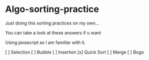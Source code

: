 # Algo-sorting-practice

Just doing this sorting practices on my own...

You can take a look at these answers if u want

Using javascript as I am familiar with it.

[ ] Selection 
[ ] Bubble
[ ] Insertion
[x] Quick Sort
[ ] Merge
[ ] Bogo
